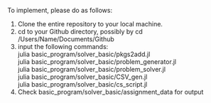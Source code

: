 To implement, please do as follows:
1) Clone the entire repository to your local machine.
2) cd to your Github directory, possibly by cd /Users/Name/Documents/Github
3) input the following commands: <br/>
      julia basic_program/solver_basic/pkgs2add.jl <br/>
      julia basic_program/solver_basic/problem_generator.jl <br/>
      julia basic_program/solver_basic/problem_solver.jl <br/>
      julia basic_program/solver_basic/CSV_gen.jl <br/>
      julia basic_program/solver_basic/cs_script.jl <br/>
4) Check  basic_program/solver_basic/assignment_data for output
